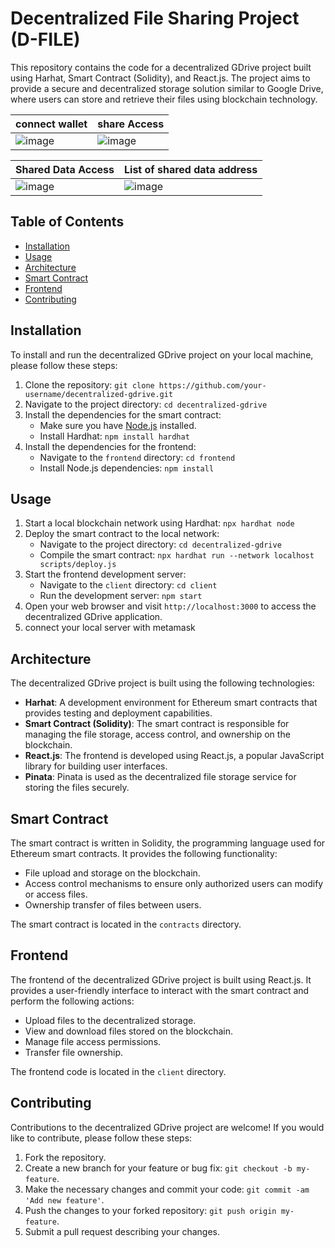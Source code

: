 # Decentralized File Sharing Project (D-FILE)

This repository contains the code for a decentralized GDrive project built using Harhat, Smart Contract (Solidity), and React.js. The project aims to provide a secure and decentralized storage solution similar to Google Drive, where users can store and retrieve their files using blockchain technology.

|  connect wallet | share Access |
| ------- | ------- |
| ![image](https://github.com/Deepesh76780/DecentralizedFileSharing/assets/99245631/0bffa926-08eb-47c1-a3df-080b309dbe89) | ![image](https://github.com/Deepesh76780/DecentralizedFileSharing/assets/99245631/62778fcd-c3ca-42eb-9504-3a82e54db16e) |

| Shared Data Access | List of shared data address|
| ------- | ------- |
| ![image](https://github.com/Deepesh76780/DecentralizedFileSharing/assets/99245631/7290215f-0dfc-483d-ac24-8283030db23e) | ![image](https://github.com/Deepesh76780/DecentralizedFileSharing/assets/99245631/c732f5d1-d314-4359-a5ba-91e8b20d9927) |

## Table of Contents
- [Installation](#installation)
- [Usage](#usage)
- [Architecture](#architecture)
- [Smart Contract](#smart-contract)
- [Frontend](#frontend)
- [Contributing](#contributing)

## Installation

To install and run the decentralized GDrive project on your local machine, please follow these steps:

1. Clone the repository: `git clone https://github.com/your-username/decentralized-gdrive.git`
2. Navigate to the project directory: `cd decentralized-gdrive`
3. Install the dependencies for the smart contract:
   - Make sure you have [Node.js](https://nodejs.org) installed.
   - Install Hardhat: `npm install hardhat`
4. Install the dependencies for the frontend:
   - Navigate to the `frontend` directory: `cd frontend`
   - Install Node.js dependencies: `npm install`

## Usage

1. Start a local blockchain network using Hardhat: `npx hardhat node`
2. Deploy the smart contract to the local network:
   - Navigate to the project directory: `cd decentralized-gdrive`
   - Compile the smart contract: `npx hardhat run --network localhost scripts/deploy.js`
3. Start the frontend development server:
   - Navigate to the `client` directory: `cd client`
   - Run the development server: `npm start`
4. Open your web browser and visit `http://localhost:3000` to access the decentralized GDrive application.
5. connect your local server with metamask

## Architecture

The decentralized GDrive project is built using the following technologies:

- **Harhat**: A development environment for Ethereum smart contracts that provides testing and deployment capabilities.
- **Smart Contract (Solidity)**: The smart contract is responsible for managing the file storage, access control, and ownership on the blockchain.
- **React.js**: The frontend is developed using React.js, a popular JavaScript library for building user interfaces.
- **Pinata**: Pinata is used as the decentralized file storage service for storing the files securely.


## Smart Contract

The smart contract is written in Solidity, the programming language used for Ethereum smart contracts. It provides the following functionality:

- File upload and storage on the blockchain.
- Access control mechanisms to ensure only authorized users can modify or access files.
- Ownership transfer of files between users.

The smart contract is located in the `contracts` directory.

## Frontend

The frontend of the decentralized GDrive project is built using React.js. It provides a user-friendly interface to interact with the smart contract and perform the following actions:

- Upload files to the decentralized storage.
- View and download files stored on the blockchain.
- Manage file access permissions.
- Transfer file ownership.

The frontend code is located in the `client` directory.

## Contributing

Contributions to the decentralized GDrive project are welcome! If you would like to contribute, please follow these steps:

1. Fork the repository.
2. Create a new branch for your feature or bug fix: `git checkout -b my-feature`.
3. Make the necessary changes and commit your code: `git commit -am 'Add new feature'`.
4. Push the changes to your forked repository: `git push origin my-feature`.
5. Submit a pull request describing your changes.





